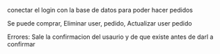 conectar el login con la base de datos para poder hacer pedidos


Se puede comprar, 
Eliminar user, pedido, 
Actualizar user pedido



Errores: 
Sale la confirmacion del usaurio y de que existe antes de darl a confirmar